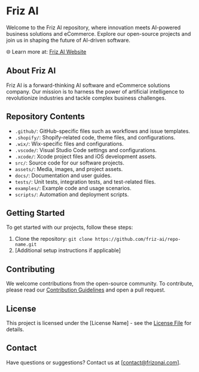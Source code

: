 # Friz AI

Welcome to the Friz AI repository, where innovation meets AI-powered business solutions and eCommerce. Explore our open-source projects and join us in shaping the future of AI-driven software.

🌐 Learn more at: [Friz AI Website](https://www.frizonai.com)

## About Friz AI

Friz AI is a forward-thinking AI software and eCommerce solutions company. Our mission is to harness the power of artificial intelligence to revolutionize industries and tackle complex business challenges.

## Repository Contents

- `.github/`: GitHub-specific files such as workflows and issue templates.
- `.shopify/`: Shopify-related code, theme files, and configurations.
- `.wix/`: Wix-specific files and configurations.
- `.vscode/`: Visual Studio Code settings and configurations.
- `.xcode/`: Xcode project files and iOS development assets.
- `src/`: Source code for our software projects.
- `assets/`: Media, images, and project assets.
- `docs/`: Documentation and user guides.
- `tests/`: Unit tests, integration tests, and test-related files.
- `examples/`: Example code and usage scenarios.
- `scripts/`: Automation and deployment scripts.

## Getting Started

To get started with our projects, follow these steps:

1. Clone the repository: `git clone https://github.com/friz-ai/repo-name.git`
2. [Additional setup instructions if applicable]

## Contributing

We welcome contributions from the open-source community. To contribute, please read our [Contribution Guidelines](contributing.md) and open a pull request.

## License

This project is licensed under the [License Name] - see the [License File](license.md) for details.

## Contact

Have questions or suggestions? Contact us at [contact@frizonai.com].

